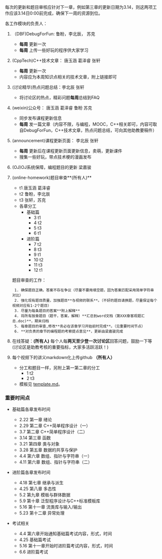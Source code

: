 每次的更新和题目审核应针对下一章，例如第三章的更新日期为3.14，则这两项工作应该3.14日0:00前完成，确保下一周的资源到位。

各工作模块的负责人：

1. （DBF)DebugForFun: 鲁盼，李北辰， 苏克
    - **每周** 更新一次
    - **每周** 上传一些好玩的程序供大家学习

2. (CppTech)C++技术文章： 唐玉涵 葛泽睿 张轩
    - **每周** 更新一次
    - 内容应为本周知识点相关的技术文章，附上链接即可

3. (讨论精华)热点问题总结：李北辰 张轩
    - 将讨论区的热点，精彩问题**每周**总结到FAQ

4. (weixin)公众号： 唐玉涵 葛泽睿 鲁盼 苏克
    - 同步发布课程更新信息
    - **每周** 发一篇文章（内容不限，与编程，MOOC，C++相关即可，内容可取自DebugForFun，C++技术文章，热点问题总结，可向其他助教要稿件）

5. (announcement)课程更新页面： 李北辰 张轩
    - **每周** 更新后在课程更新页面更新信息，卖萌，更新课件
    - 搜集一些好玩，带点技术梗的漫画发布

6. (OJ)OJ系统保障，编程题目的更新 梁嘉骏

7. (online-homework)题目审查**(所有人)**
    - t1 唐玉涵 葛泽睿
    - t2 鲁盼，李北辰
    - t3 张轩，苏克
    - 各章分工
        - 基础篇
            - 3 t1
            - 4 t2
            - 5 t3
            - 6 t1
        - 进阶篇
            - 7 t2
            - 8 t3
            - 9 t1
            - 10 t2
            - 11 t3
            - 12 t1

    题目审查的工作：

        1. 确保题目正确，答案不存在争议（尽量不要用填空题，因为答案匹配采用简单字符串对比）
        2. 强化现有题目质量，加强题目**与视频的联系**。（不好的题目请换题，尽量保证每个视频对应有1-2个题目）
        3. 尽量为每条题目的答案**附上解释**
        4. 将所有按章题目（题干，答案，解释）**汇总到word文档（第XXX章客观题汇总.doc)**，期末归档
        5. 每章题目的审查,修改**务必在该章学习开始前时完成**。（见重要时间节点）
        6. **对负责的章节的编程题的考察提点意见**，更新由梁嘉骏完成

8. 在线答疑：**(所有人)**
    每个人每**两天至少登一次讨论区**回答问题，鼓励一下等(讨论区是助教考核的重要指标，大家多活跃活跃！)

9. 每个视频下的讲义markdown化上传github **（所有人）**
    - 分工和题目一样，另附上第一第二章的分工
        - 1 t2
        - 2 t3
    - 模板见 [template.md](handout/template.md)。

### 重要时间点
- 基础篇各章发布时间
    - 2.22 第一章 绪论
    - 2.29 第二章 C++简单程序设计（一）
    - 3.7  第二章 C++简单程序设计（二）
    - 3.14 第三章 函数
    - 3.21 第四章 类与对象
    - 3.28 第五章 数据的共享与保护
    - 4.4  第六章 数组、指针与字符串（一）
    - 4.11 第六章 数组、指针与字符串（二）

- 进阶篇各章发布时间
    - 4.18 第七章 继承与派生
    - 4.25 第八章 多态性
    - 5.2  第九章 模板与群体数据
    - 5.9  第十章 泛型程序设计与C++标准模板库
    - 5.16 第十一章 流类库与输入/输出
    - 5.23 第十二章 异常处理

- 考试相关
    - 4.4 第六章开始通知基础篇考试内容，形式，时间
    - 4.25 基础篇考试
    - 5.16 第十一章开始时进阶篇考试内容，形式，时间
    - 6.6 进阶篇考试
